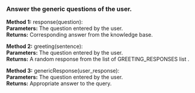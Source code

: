 ### Answer the generic questions of the user. 

**Method 1:** response(question):<br/>
  **Parameters:** The question entered by the user.<br/>
  **Returns:** Corresponding answer from the knowledge base.<br/>

**Method 2:** greeting(sentence):<br/>
  **Parameters:** The question entered by the user.<br/>
  **Returns:** A random response from the list of GREETING_RESPONSES list .<br/>

**Method 3:** genericResponse(user_response):<br/>
  **Parameters:** The question entered by the user.<br/>
  **Returns:** Appropriate answer to the query.<br/>
